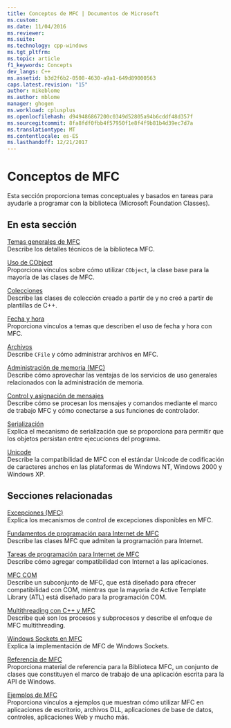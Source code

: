 ```yaml
---
title: Conceptos de MFC | Documentos de Microsoft
ms.custom: 
ms.date: 11/04/2016
ms.reviewer: 
ms.suite: 
ms.technology: cpp-windows
ms.tgt_pltfrm: 
ms.topic: article
f1_keywords: Concepts
dev_langs: C++
ms.assetid: b3d2f6b2-0508-4630-a9a1-649d89000563
caps.latest.revision: "15"
author: mikeblome
ms.author: mblome
manager: ghogen
ms.workload: cplusplus
ms.openlocfilehash: d949486867200c0349d52805a94b6cddf48d357f
ms.sourcegitcommit: 8fa8fdf0fbb4f57950f1e8f4f9b81b4d39ec7d7a
ms.translationtype: MT
ms.contentlocale: es-ES
ms.lasthandoff: 12/21/2017
---
```

# <a name="mfc-concepts"></a>Conceptos de MFC
Esta sección proporciona temas conceptuales y basados en tareas para ayudarle a programar con la biblioteca (Microsoft Foundation Classes).  
  
## <a name="in-this-section"></a>En esta sección  
 [Temas generales de MFC](../mfc/general-mfc-topics.md)  
 Describe los detalles técnicos de la biblioteca MFC.  
  
 [Uso de CObject](../mfc/using-cobject.md)  
 Proporciona vínculos sobre cómo utilizar `CObject`, la clase base para la mayoría de las clases de MFC.  
  
 [Colecciones](../mfc/collections.md)  
 Describe las clases de colección creado a partir de y no creó a partir de plantillas de C++.  
  
 [Fecha y hora](../atl-mfc-shared/date-and-time.md)  
 Proporciona vínculos a temas que describen el uso de fecha y hora con MFC.  
  
 [Archivos](../mfc/files-in-mfc.md)  
 Describe `CFile` y cómo administrar archivos en MFC.  
  
 [Administración de memoria (MFC)](../mfc/memory-management.md)  
 Describe cómo aprovechar las ventajas de los servicios de uso generales relacionados con la administración de memoria.  
  
 [Control y asignación de mensajes](../mfc/message-handling-and-mapping.md)  
 Describe cómo se procesan los mensajes y comandos mediante el marco de trabajo MFC y cómo conectarse a sus funciones de controlador.  
  
 [Serialización](../mfc/serialization-in-mfc.md)  
 Explica el mecanismo de serialización que se proporciona para permitir que los objetos persistan entre ejecuciones del programa.  
  
 [Unicode](../mfc/unicode-in-mfc.md)  
 Describe la compatibilidad de MFC con el estándar Unicode de codificación de caracteres anchos en las plataformas de Windows NT, Windows 2000 y Windows XP.  
  
## <a name="related-sections"></a>Secciones relacionadas  
 [Excepciones (MFC)](../mfc/exception-handling-in-mfc.md)  
 Explica los mecanismos de control de excepciones disponibles en MFC.  
  
 [Fundamentos de programación para Internet de MFC](../mfc/mfc-internet-programming-basics.md)  
 Describe las clases MFC que admiten la programación para Internet.  
  
 [Tareas de programación para Internet de MFC](../mfc/mfc-internet-programming-tasks.md)  
 Describe cómo agregar compatibilidad con Internet a las aplicaciones.  
  
 [MFC COM](../mfc/mfc-com.md)  
 Describe un subconjunto de MFC, que está diseñado para ofrecer compatibilidad con COM, mientras que la mayoría de Active Template Library (ATL) está diseñado para la programación COM.  
  
 [Multithreading con C++ y MFC](../parallel/multithreading-with-cpp-and-mfc.md)  
 Describe qué son los procesos y subprocesos y describe el enfoque de MFC multithreading.  
  
 [Windows Sockets en MFC](../mfc/windows-sockets.md)  
 Explica la implementación de MFC de Windows Sockets.  
  
 [Referencia de MFC](../mfc/mfc-desktop-applications.md)  
 Proporciona material de referencia para la Biblioteca MFC, un conjunto de clases que constituyen el marco de trabajo de una aplicación escrita para la API de Windows.  
  
 [Ejemplos de MFC](../visual-cpp-samples.md)  
 Proporciona vínculos a ejemplos que muestran cómo utilizar MFC en aplicaciones de escritorio, archivos DLL, aplicaciones de base de datos, controles, aplicaciones Web y mucho más.

